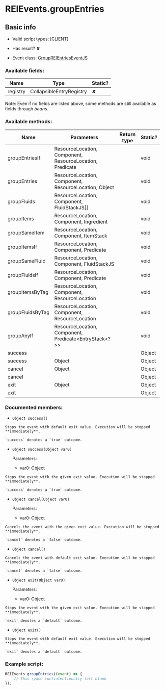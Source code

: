 # REIEvents.groupEntries

## Basic info

- Valid script types: [CLIENT]

- Has result? ✘

- Event class: [GroupREIEntriesEventJS](https://github.com/KubeJS-Mods/KubeJS/tree/2001/common/src/main/java/dev/latvian/mods/kubejs/integration/rei/GroupREIEntriesEventJS.java)

### Available fields:

| Name | Type | Static? |
| ---- | ---- | ------- |
| registry | CollapsibleEntryRegistry | ✘ |

Note: Even if no fields are listed above, some methods are still available as fields through *beans*.

### Available methods:

| Name | Parameters | Return type | Static? |
| ---- | ---------- | ----------- | ------- |
| groupEntriesIf | ResourceLocation, Component, ResourceLocation, Predicate |  | void | ✘ |
| groupEntries | ResourceLocation, Component, ResourceLocation, Object |  | void | ✘ |
| groupFluids | ResourceLocation, Component, FluidStackJS[] |  | void | ✘ |
| groupItems | ResourceLocation, Component, Ingredient |  | void | ✘ |
| groupSameItem | ResourceLocation, Component, ItemStack |  | void | ✘ |
| groupItemsIf | ResourceLocation, Component, Predicate<ItemStack> |  | void | ✘ |
| groupSameFluid | ResourceLocation, Component, FluidStackJS |  | void | ✘ |
| groupFluidsIf | ResourceLocation, Component, Predicate<FluidStackJS> |  | void | ✘ |
| groupItemsByTag | ResourceLocation, Component, ResourceLocation |  | void | ✘ |
| groupFluidsByTag | ResourceLocation, Component, ResourceLocation |  | void | ✘ |
| groupAnyIf | ResourceLocation, Component, Predicate<EntryStack<?>> |  | void | ✘ |
| success |  |  | Object | ✘ |
| success | Object |  | Object | ✘ |
| cancel | Object |  | Object | ✘ |
| cancel |  |  | Object | ✘ |
| exit | Object |  | Object | ✘ |
| exit |  |  | Object | ✘ |


### Documented members:

- `Object success()`
```
Stops the event with default exit value. Execution will be stopped **immediately**.

`success` denotes a `true` outcome.
```

- `Object success(Object var0)`

  Parameters:
  - var0: Object

```
Stops the event with the given exit value. Execution will be stopped **immediately**.

`success` denotes a `true` outcome.
```

- `Object cancel(Object var0)`

  Parameters:
  - var0: Object

```
Cancels the event with the given exit value. Execution will be stopped **immediately**.

`cancel` denotes a `false` outcome.
```

- `Object cancel()`
```
Cancels the event with default exit value. Execution will be stopped **immediately**.

`cancel` denotes a `false` outcome.
```

- `Object exit(Object var0)`

  Parameters:
  - var0: Object

```
Stops the event with the given exit value. Execution will be stopped **immediately**.

`exit` denotes a `default` outcome.
```

- `Object exit()`
```
Stops the event with default exit value. Execution will be stopped **immediately**.

`exit` denotes a `default` outcome.
```



### Example script:

```js
REIEvents.groupEntries((event) => {
	// This space (un)intentionally left blank
});
```

